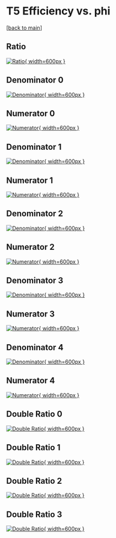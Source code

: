 # T5 Efficiency vs. phi

[[back to main](./)]



## Ratio

[![Ratio](../mtv/var/T5_base_11_1_eff_phi.png){ width=600px }](../mtv/var/T5_base_11_1_eff_phi.pdf)

## Denominator 0

[![Denominator](../mtv/den/T5_base_11_1_eff_phi_den0.png){ width=600px }](../mtv/den/T5_base_11_1_eff_phi_den0.pdf)

## Numerator 0

[![Numerator](../mtv/num/T5_base_11_1_eff_phi_num0.png){ width=600px }](../mtv/num/T5_base_11_1_eff_phi_num0.pdf)

## Denominator 1

[![Denominator](../mtv/den/T5_base_11_1_eff_phi_den1.png){ width=600px }](../mtv/den/T5_base_11_1_eff_phi_den1.pdf)

## Numerator 1

[![Numerator](../mtv/num/T5_base_11_1_eff_phi_num1.png){ width=600px }](../mtv/num/T5_base_11_1_eff_phi_num1.pdf)

## Denominator 2

[![Denominator](../mtv/den/T5_base_11_1_eff_phi_den2.png){ width=600px }](../mtv/den/T5_base_11_1_eff_phi_den2.pdf)

## Numerator 2

[![Numerator](../mtv/num/T5_base_11_1_eff_phi_num2.png){ width=600px }](../mtv/num/T5_base_11_1_eff_phi_num2.pdf)

## Denominator 3

[![Denominator](../mtv/den/T5_base_11_1_eff_phi_den3.png){ width=600px }](../mtv/den/T5_base_11_1_eff_phi_den3.pdf)

## Numerator 3

[![Numerator](../mtv/num/T5_base_11_1_eff_phi_num3.png){ width=600px }](../mtv/num/T5_base_11_1_eff_phi_num3.pdf)

## Denominator 4

[![Denominator](../mtv/den/T5_base_11_1_eff_phi_den4.png){ width=600px }](../mtv/den/T5_base_11_1_eff_phi_den4.pdf)

## Numerator 4

[![Numerator](../mtv/num/T5_base_11_1_eff_phi_num4.png){ width=600px }](../mtv/num/T5_base_11_1_eff_phi_num4.pdf)

## Double Ratio 0

[![Double Ratio](../mtv/ratio/T5_base_11_1_eff_phi_ratio0.png){ width=600px }](../mtv/ratio/T5_base_11_1_eff_phi_ratio0.pdf)

## Double Ratio 1

[![Double Ratio](../mtv/ratio/T5_base_11_1_eff_phi_ratio1.png){ width=600px }](../mtv/ratio/T5_base_11_1_eff_phi_ratio1.pdf)

## Double Ratio 2

[![Double Ratio](../mtv/ratio/T5_base_11_1_eff_phi_ratio2.png){ width=600px }](../mtv/ratio/T5_base_11_1_eff_phi_ratio2.pdf)

## Double Ratio 3

[![Double Ratio](../mtv/ratio/T5_base_11_1_eff_phi_ratio3.png){ width=600px }](../mtv/ratio/T5_base_11_1_eff_phi_ratio3.pdf)

